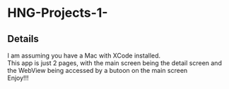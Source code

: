 # HNG-Projects-1-

## Details
I am assuming you have a Mac with XCode installed.  
This app is just 2 pages, with the main screen being the detail screen and the WebView being accessed by a butoon on the main screen  
Enjoy!!!
